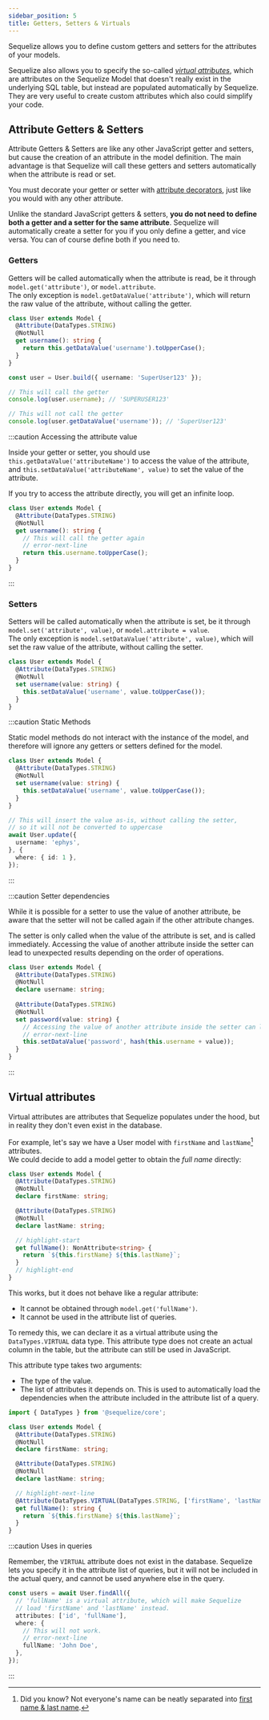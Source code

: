 ```yaml
---
sidebar_position: 5
title: Getters, Setters & Virtuals
---
```


Sequelize allows you to define custom getters and setters for the attributes of your models.

Sequelize also allows you to specify the so-called [*virtual attributes*](#virtual-attributes), 
which are attributes on the Sequelize Model that doesn't really exist in the underlying SQL table, but instead are populated automatically by Sequelize. 
They are very useful to create custom attributes which also could simplify your code.

## Attribute Getters & Setters

Attribute Getters & Setters are like any other JavaScript getter and setters, but cause the creation of an attribute in the model definition.
The main advantage is that Sequelize will call these getters and setters automatically when the attribute is read or set.

You must decorate your getter or setter with [attribute decorators](defining-models.mdx), just like you would with any other attribute.

Unlike the standard JavaScript getters & setters, __you do not need to define both a getter and a setter for the same attribute__.
Sequelize will automatically create a setter for you if you only define a getter, and vice versa. You can of course define
both if you need to.

### Getters

Getters will be called automatically when the attribute is read, be it through `model.get('attribute')`, or `model.attribute`.  
The only exception is `model.getDataValue('attribute')`, which will return the raw value of the attribute, without calling the getter.

```ts
class User extends Model {
  @Attribute(DataTypes.STRING)
  @NotNull
  get username(): string {
    return this.getDataValue('username').toUpperCase();
  }
}

const user = User.build({ username: 'SuperUser123' });

// This will call the getter
console.log(user.username); // 'SUPERUSER123'

// This will not call the getter
console.log(user.getDataValue('username')); // 'SuperUser123'
```

:::caution Accessing the attribute value

Inside your getter or setter, you should use `this.getDataValue('attributeName')` to access the value of the attribute, and
`this.setDataValue('attributeName', value)` to set the value of the attribute.

If you try to access the attribute directly, you will get an infinite loop.

```ts
class User extends Model {
  @Attribute(DataTypes.STRING)
  @NotNull
  get username(): string {
    // This will call the getter again
    // error-next-line
    return this.username.toUpperCase();
  }
}
```

:::

### Setters

Setters will be called automatically when the attribute is set, be it through `model.set('attribute', value)`, or `model.attribute = value`.  
The only exception is `model.setDataValue('attribute', value)`, which will set the raw value of the attribute, without calling the setter.

```ts
class User extends Model {
  @Attribute(DataTypes.STRING)
  @NotNull
  set username(value: string) {
    this.setDataValue('username', value.toUpperCase());
  }
}
```

:::caution Static Methods

Static model methods do not interact with the instance of the model, and therefore will ignore any getters or setters defined for the model.

```ts
class User extends Model {
  @Attribute(DataTypes.STRING)
  @NotNull
  set username(value: string) {
    this.setDataValue('username', value.toUpperCase());
  }
}

// This will insert the value as-is, without calling the setter,
// so it will not be converted to uppercase
await User.update({
  username: 'ephys',
}, {
  where: { id: 1 },
});
```

:::

:::caution Setter dependencies

While it is possible for a setter to use the value of another attribute,
be aware that the setter will not be called again if the other attribute changes.

The setter is only called when the value of the attribute is set, and is called immediately. Accessing the value 
of another attribute inside the setter can lead to unexpected results depending on the order of operations.

```ts
class User extends Model {
  @Attribute(DataTypes.STRING)
  @NotNull
  declare username: string;
  
  @Attribute(DataTypes.STRING)
  @NotNull
  set password(value: string) {
    // Accessing the value of another attribute inside the setter can lead to unexpected results
    // error-next-line
    this.setDataValue('password', hash(this.username + value));
  }
}
```

:::

## Virtual attributes

Virtual attributes are attributes that Sequelize populates under the hood, but in reality they don't even exist in the database.

For example, let's say we have a User model with `firstName` and `lastName`[^1] attributes.  
We could decide to add a model getter to obtain the *full name* directly:

```ts
class User extends Model {
  @Attribute(DataTypes.STRING)
  @NotNull
  declare firstName: string;

  @Attribute(DataTypes.STRING)
  @NotNull
  declare lastName: string;

  // highlight-start
  get fullName(): NonAttribute<string> {
    return `${this.firstName} ${this.lastName}`;
  }
  // highlight-end
}
```

This works, but it does not behave like a regular attribute:

- It cannot be obtained through `model.get('fullName')`.
- It cannot be used in the attribute list of queries.

To remedy this, we can declare it as a virtual attribute using the `DataTypes.VIRTUAL` data type.
This attribute type does not create an actual column in the table,
but the attribute can still be used in JavaScript.

This attribute type takes two arguments:

- The type of the value.
- The list of attributes it depends on. This is used to automatically load the dependencies when the attribute included in the attribute list of a query.

```ts
import { DataTypes } from '@sequelize/core';

class User extends Model {
  @Attribute(DataTypes.STRING)
  @NotNull
  declare firstName: string;

  @Attribute(DataTypes.STRING)
  @NotNull
  declare lastName: string;

  // highlight-next-line
  @Attribute(DataTypes.VIRTUAL(DataTypes.STRING, ['firstName', 'lastName']))
  get fullName(): string {
    return `${this.firstName} ${this.lastName}`;
  }
}
```

:::caution Uses in queries

Remember, the `VIRTUAL` attribute does not exist in the database. Sequelize lets you specify it in the attribute list of queries,
but it will not be included in the actual query, and cannot be used anywhere else in the query.

```ts
const users = await User.findAll({
  // 'fullName' is a virtual attribute, which will make Sequelize
  // load 'firstName' and 'lastName' instead.
  attributes: ['id', 'fullName'],
  where: {
    // This will not work.
    // error-next-line
    fullName: 'John Doe',
  },
});
```

:::

[^1]: Did you know? Not everyone's name can be neatly separated into [first name & last name](https://www.kalzumeus.com/2010/06/17/falsehoods-programmers-believe-about-names/). 
